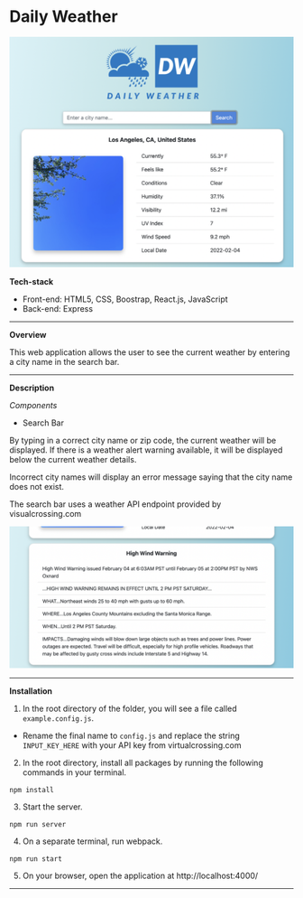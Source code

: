 # Daily Weather

![main](https://github.com/Louis-La/hourly-weather/blob/main/screenshots/weather.png)

**Tech-stack**
* Front-end: HTML5, CSS, Boostrap, React.js, JavaScript
* Back-end: Express
---

**Overview**

This web application allows the user to see the current weather by entering a city name in the search bar.

---

**Description**

*Components*

* Search Bar

By typing in a correct city name or zip code, the current weather will be displayed. If there is a weather alert warning available, it will be displayed below the current weather details.

Incorrect city names will display an error message saying that the city name does not exist.

The search bar uses a weather API endpoint provided by visualcrossing.com

![warning](https://github.com/Louis-La/hourly-weather/blob/main/screenshots/warning.png)

---

**Installation**

1) In the root directory of the folder, you will see a file called `example.config.js`.
* Rename the final name to `config.js` and replace the string `INPUT_KEY_HERE` with your API key from virtualcrossing.com


2) In the root directory, install all packages by running the following commands in your terminal.
```
npm install
```
3) Start the server.
```
npm run server
```
4) On a separate terminal, run webpack.
```
npm run start
```
5) On your browser, open the application at http://localhost:4000/

---


